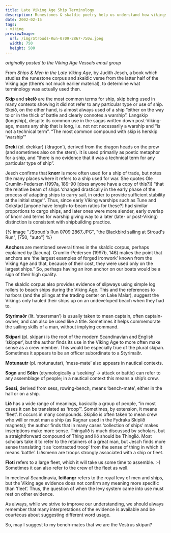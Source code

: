 ```yaml
---
title: Late Viking Age Ship Terminology
description: Runestones & skaldic poetry help us understand how vikings described their ships and crews.
date: 2002-02-15
tags:
- viking
previewImage:
  url: /img/Strouds-Run-0709-2867-750w.jpeg
  width: 750
  height: 500
---
```


_originally posted to the Viking Age Vessels email group_

From *Ships & Men in the Late Viking Age*, by Judith Jesch, a book which studies the runestone corpus and skaldic verse from the latter half of the Viking age (there’s not much earlier material), to determine what terminology was actually used then.

**Skip** and **skeið** are the most common terms for ship, skip being used in many contexts showing it did not refer to any particular type or use of ship. Skeið, on the other hand, is almost always used of a ship “either on the way to or in the thick of battle and clearly connotes a warship”. Langskip (longship), despite its common use in the sagas written down post-Viking-age, means any ship that is long, i.e. not not necessarily a warship and “is not a technical term”. “The most common compound with skip is herskip ‘warship’”

**Dreki** (pl. drekkar) (‘dragon’), derived from the dragon heads on the prow (and sometimes also on the stern). It is used primarily as poetic metaphor for a ship, and “there is no evidence that it was a technical term for any particular type of ship”.

Jesch confirms that **knorr** is more often used for a ship of trade, but notes the many places where it refers to a ship used for war. She quotes Ole Crumlin-Pedersen (1997a, 189-90 [does anyone have a copy of this?]) “that the relative beam of ships ‘changed drastically in the early phase of the process of adapting ships to carry sail, in order to provide sufficient stability at the initial stage’”. Thus, since early Viking warships such as Tune and Gokstad [anyone have length-to-beam ratios for these?] had similar proportions to cargo ships, and later ones were more slender, early overlap of knorr and terms for warship giving way to a later (late- or post-Viking) distinction is consistent with shipbuilding practice.

{% image "./Stroud's Run 0709 2867.JPG", "the Blackbird sailing at Stroud's Run", [750, "auto"] %}

**Anchors** are mentioned several times in the skaldic corpus, perhaps explained by [lacuna]. Crumlin-Pedersen (1997b, 146) makes the point that anchors are ‘the largest examples of forged ironwork’ known from the Viking Age and that, because of their cost, they were used only on the largest ships.” So, perhaps having an iron anchor on our boats would be a sign of their high quality.

The skaldic corpus also provides evidence of slipways using simple log rollers to beach ships during the Viking Age. This and the references to harbors (and the pilings at the trading center on Lake Malar), suggest the Vikings only hauled their ships up on an undeveloped beach when they had to.

**Styrimaðr** (lit. ‘steersman’) is usually taken to mean captain, often captain-owner, and can also be used like a title. Sometimes it helps commemorate the sailing skills of a man, without implying command.

**Skipari** (pl. skipan) is the root of the modern Scandinavian and English ‘skipper’, but the author finds its use in the Viking Age to more often make sense as a crew member. This would be especially true of the plural skipan. Sometimes it appears to be an officer subordinate to a Styrimaðr.

**Motunautr** (pl. motunautar), ‘mess-mate’ also appears in nautical contexts.

**Sogn** and **Sókn** (etymologically a ‘seeking’ -> attack or battle) can refer to any assemblage of people; in a nautical context this means a ship’s crew.

**Sessi**, derived from sess, rowing-bench, means ‘bench-mate’, either in the hall or on a ship.

**Lið** has a wide range of meanings, basically a group of people, “in most cases it can be translated as ‘troop’”. Sometimes, by extension, it means ‘fleet’. It occurs in many compounds. Skiplið is often taken to mean crew who will or must man a ship (as Ragnar used in the Fydraka Skiplið magnets); the author finds that in many cases ‘collection of ships’ makes inscriptions make more sense. Thingalið is much discussed by scholars, but a straightforward compound of Thing and lið should be Thinglið. Most scholars take it to refer to the retainers of a great man, but Jesch finds more sense translating it as ‘contracted troop’ from the sense of thing in which it means ‘battle’. Liðsmenn are troops strongly associated with a ship or fleet.

**Floti** refers to a large fleet, which it will take us some time to assemble. :-) Sometimes it can also refer to the crew of the fleet as well.

In medieval Scandinavia, **leiðangr** refers to the royal levy of men and ships, but the Viking age evidence does not confirm any meaning more specific than ‘fleet’. Thus, the question of when the levy system came into use must rest on other evidence.

As always, while we strive to improve our understanding, we should always remember that many interpretations of the evidence is available and be courteous about suggesting different word usage.

So, may I suggest to my bench-mates that we are the Vestrus skipan?


